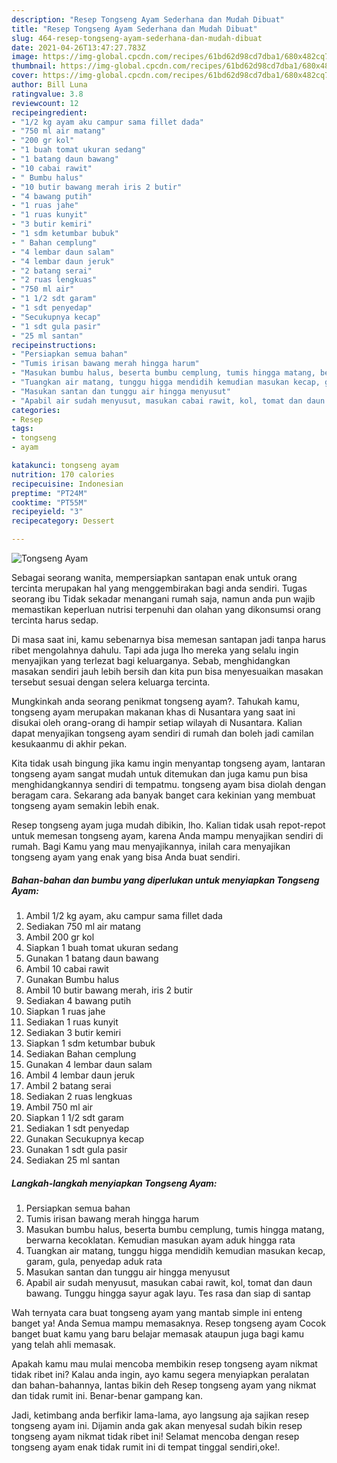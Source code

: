 ```yaml
---
description: "Resep Tongseng Ayam Sederhana dan Mudah Dibuat"
title: "Resep Tongseng Ayam Sederhana dan Mudah Dibuat"
slug: 464-resep-tongseng-ayam-sederhana-dan-mudah-dibuat
date: 2021-04-26T13:47:27.783Z
image: https://img-global.cpcdn.com/recipes/61bd62d98cd7dba1/680x482cq70/tongseng-ayam-foto-resep-utama.jpg
thumbnail: https://img-global.cpcdn.com/recipes/61bd62d98cd7dba1/680x482cq70/tongseng-ayam-foto-resep-utama.jpg
cover: https://img-global.cpcdn.com/recipes/61bd62d98cd7dba1/680x482cq70/tongseng-ayam-foto-resep-utama.jpg
author: Bill Luna
ratingvalue: 3.8
reviewcount: 12
recipeingredient:
- "1/2 kg ayam aku campur sama fillet dada"
- "750 ml air matang"
- "200 gr kol"
- "1 buah tomat ukuran sedang"
- "1 batang daun bawang"
- "10 cabai rawit"
- " Bumbu halus"
- "10 butir bawang merah iris 2 butir"
- "4 bawang putih"
- "1 ruas jahe"
- "1 ruas kunyit"
- "3 butir kemiri"
- "1 sdm ketumbar bubuk"
- " Bahan cemplung"
- "4 lembar daun salam"
- "4 lembar daun jeruk"
- "2 batang serai"
- "2 ruas lengkuas"
- "750 ml air"
- "1 1/2 sdt garam"
- "1 sdt penyedap"
- "Secukupnya kecap"
- "1 sdt gula pasir"
- "25 ml santan"
recipeinstructions:
- "Persiapkan semua bahan"
- "Tumis irisan bawang merah hingga harum"
- "Masukan bumbu halus, beserta bumbu cemplung, tumis hingga matang, berwarna kecoklatan. Kemudian masukan ayam aduk hingga rata"
- "Tuangkan air matang, tunggu higga mendidih kemudian masukan kecap, garam, gula, penyedap aduk rata"
- "Masukan santan dan tunggu air hingga menyusut"
- "Apabil air sudah menyusut, masukan cabai rawit, kol, tomat dan daun bawang. Tunggu hingga sayur agak layu. Tes rasa dan siap di santap"
categories:
- Resep
tags:
- tongseng
- ayam

katakunci: tongseng ayam 
nutrition: 170 calories
recipecuisine: Indonesian
preptime: "PT24M"
cooktime: "PT55M"
recipeyield: "3"
recipecategory: Dessert

---
```



![Tongseng Ayam](https://img-global.cpcdn.com/recipes/61bd62d98cd7dba1/680x482cq70/tongseng-ayam-foto-resep-utama.jpg)

Sebagai seorang wanita, mempersiapkan santapan enak untuk orang tercinta merupakan hal yang menggembirakan bagi anda sendiri. Tugas seorang ibu Tidak sekadar menangani rumah saja, namun anda pun wajib memastikan keperluan nutrisi terpenuhi dan olahan yang dikonsumsi orang tercinta harus sedap.

Di masa  saat ini, kamu sebenarnya bisa memesan santapan jadi tanpa harus ribet mengolahnya dahulu. Tapi ada juga lho mereka yang selalu ingin menyajikan yang terlezat bagi keluarganya. Sebab, menghidangkan masakan sendiri jauh lebih bersih dan kita pun bisa menyesuaikan masakan tersebut sesuai dengan selera keluarga tercinta. 



Mungkinkah anda seorang penikmat tongseng ayam?. Tahukah kamu, tongseng ayam merupakan makanan khas di Nusantara yang saat ini disukai oleh orang-orang di hampir setiap wilayah di Nusantara. Kalian dapat menyajikan tongseng ayam sendiri di rumah dan boleh jadi camilan kesukaanmu di akhir pekan.

Kita tidak usah bingung jika kamu ingin menyantap tongseng ayam, lantaran tongseng ayam sangat mudah untuk ditemukan dan juga kamu pun bisa menghidangkannya sendiri di tempatmu. tongseng ayam bisa diolah dengan beragam cara. Sekarang ada banyak banget cara kekinian yang membuat tongseng ayam semakin lebih enak.

Resep tongseng ayam juga mudah dibikin, lho. Kalian tidak usah repot-repot untuk memesan tongseng ayam, karena Anda mampu menyajikan sendiri di rumah. Bagi Kamu yang mau menyajikannya, inilah cara menyajikan tongseng ayam yang enak yang bisa Anda buat sendiri.

<!--inarticleads1-->

##### Bahan-bahan dan bumbu yang diperlukan untuk menyiapkan Tongseng Ayam:

1. Ambil 1/2 kg ayam, aku campur sama fillet dada
1. Sediakan 750 ml air matang
1. Ambil 200 gr kol
1. Siapkan 1 buah tomat ukuran sedang
1. Gunakan 1 batang daun bawang
1. Ambil 10 cabai rawit
1. Gunakan  Bumbu halus
1. Ambil 10 butir bawang merah, iris 2 butir
1. Sediakan 4 bawang putih
1. Siapkan 1 ruas jahe
1. Sediakan 1 ruas kunyit
1. Sediakan 3 butir kemiri
1. Siapkan 1 sdm ketumbar bubuk
1. Sediakan  Bahan cemplung
1. Gunakan 4 lembar daun salam
1. Ambil 4 lembar daun jeruk
1. Ambil 2 batang serai
1. Sediakan 2 ruas lengkuas
1. Ambil 750 ml air
1. Siapkan 1 1/2 sdt garam
1. Sediakan 1 sdt penyedap
1. Gunakan Secukupnya kecap
1. Gunakan 1 sdt gula pasir
1. Sediakan 25 ml santan




<!--inarticleads2-->

##### Langkah-langkah menyiapkan Tongseng Ayam:

1. Persiapkan semua bahan
1. Tumis irisan bawang merah hingga harum
1. Masukan bumbu halus, beserta bumbu cemplung, tumis hingga matang, berwarna kecoklatan. Kemudian masukan ayam aduk hingga rata
1. Tuangkan air matang, tunggu higga mendidih kemudian masukan kecap, garam, gula, penyedap aduk rata
1. Masukan santan dan tunggu air hingga menyusut
1. Apabil air sudah menyusut, masukan cabai rawit, kol, tomat dan daun bawang. Tunggu hingga sayur agak layu. Tes rasa dan siap di santap




Wah ternyata cara buat tongseng ayam yang mantab simple ini enteng banget ya! Anda Semua mampu memasaknya. Resep tongseng ayam Cocok banget buat kamu yang baru belajar memasak ataupun juga bagi kamu yang telah ahli memasak.

Apakah kamu mau mulai mencoba membikin resep tongseng ayam nikmat tidak ribet ini? Kalau anda ingin, ayo kamu segera menyiapkan peralatan dan bahan-bahannya, lantas bikin deh Resep tongseng ayam yang nikmat dan tidak rumit ini. Benar-benar gampang kan. 

Jadi, ketimbang anda berfikir lama-lama, ayo langsung aja sajikan resep tongseng ayam ini. Dijamin anda gak akan menyesal sudah bikin resep tongseng ayam nikmat tidak ribet ini! Selamat mencoba dengan resep tongseng ayam enak tidak rumit ini di tempat tinggal sendiri,oke!.

